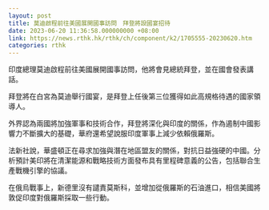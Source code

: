 ```yaml
---
layout: post
title: 莫迪啟程前往美國展開國事訪問　拜登將設國宴招待
date: 2023-06-20 11:36:58.000000000 +08:00
link: https://news.rthk.hk/rthk/ch/component/k2/1705555-20230620.htm
categories: rthk
---
```


印度總理莫迪啟程前往美國展開國事訪問，他將會見總統拜登，並在國會發表講話。

拜登將在白宮為莫迪舉行國宴，是拜登上任後第三位獲得如此高規格待遇的國家領導人。

外界認為兩國將加強軍事和技術合作，拜登將深化與印度的關係，作為遏制中國影響力不斷擴大的基礎，華府還希望說服印度軍事上減少依賴俄羅斯。

法新社說，華盛頓正在尋求加強與潛在地區盟友的關係，對抗日益強硬的中國。分析預計美印將在清潔能源和戰略技術方面發布具有里程碑意義的公告，包括聯合生產戰機引擎的協議。

在俄烏戰事上，新德里沒有譴責莫斯科，並增加從俄羅斯的石油進口，相信美國將敦促印度對俄羅斯採取一些行動。
